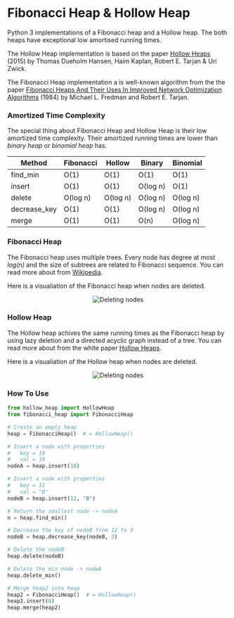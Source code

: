 # Fibonacci Heap & Hollow Heap

Python 3 implementations of a Fibonacci heap and a Hollow heap. The both heaps have exceptional low amortised running times.

The Hollow Heap implementation is based on the paper [Hollow Heaps](https://arxiv.org/abs/1510.06535) (2015) by Thomas Dueholm Hansen, Haim Kaplan, Robert E. Tarjan & Uri Zwick.

The Fibonacci Heap implementation a is well-known algorithm from the the paper [Fibonacci Heaps And Their Uses In Improved Network Optimization Algorithms](https://ieeexplore.ieee.org/document/715934) (1984) by
Michael L. Fredman and Robert E. Tarjan.

### Amortized Time Complexity

The special thing about Fibonacci Heap and Hollow Heap is their low amortized time complexity. Their amortized running times are lower than _binary heap_ or _binomial heap_ has.

| Method       | Fibonacci | Hollow   | Binary   | Binomial |
| ------------ | --------- | -------- | -------- | -------- |
| find_min     | O(1)      | O(1)     | O(1)     | O(1)     |
| insert       | O(1)      | O(1)     | O(log n) | O(1)     |
| delete       | O(log n)  | O(log n) | O(log n) | O(log n) |
| decrease_key | O(1)      | O(1)     | O(log n) | O(log n) |
| merge        | O(1)      | O(1)     | O(n)     | O(log n) |

### Fibonacci Heap

The Fibonacci heap uses multiple trees. Every node has degree at most _log(n)_ and the size of subtrees are related to Fibonacci sequence. You can read more about from [Wikipedia](https://en.wikipedia.org/wiki/Fibonacci_heap).

Here is a visualiation of the Fibonacci heap when nodes are deleted.

<p align="center">
  <img src="https://github.com/Frans-L/Code-Challenge-Hollow-Fibonacci/blob/master/visualize/fibonacci.gif?raw=true" alt="Deleting nodes"/>
</p>

### Hollow Heap

The Hollow heap achives the same running times as the Fibonacci heap by using lazy deletion and a directed acyclic graph instead of a tree. You can read more about from the white paper [Hollow Heaps](https://arxiv.org/abs/1510.06535).

Here is a visualiation of the Hollow heap when nodes are deleted.

<p align="center">
  <img src="https://github.com/Frans-L/Code-Challenge-Hollow-Fibonacci/blob/master/visualize/hollow.gif?raw=true" alt="Deleting nodes"/>
</p>

### How To Use

```python
from hollow_heap import HollowHeap
from fibonacci_heap import FibonacciHeap

# Create an empty heap
heap = FibonacciHeap()  # = HollowHeap()

# Insert a node with properties
#   key = 10
#   val = 10
nodeA = heap.insert(10)

# Insert a node with properties
#   key = 12
#   val = "B"
nodeB = heap.insert(12, "B")

# Return the smallest node -> nodeA
n = heap.find_min()

# Decrease the key of nodeB from 12 to 3
nodeB = heap.decrease_key(nodeB, 3)

# Delete the nodeB
heap.delete(nodeB)

# Delete the min node -> nodeA
heap.delete_min()

# Merge heap2 into heap
heap2 = FibonacciHeap()  # = HollowHeap()
heap2.insert(8)
heap.merge(heap2)

```
